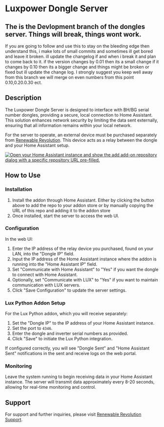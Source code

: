 # Luxpower Dongle Server

## The is the Devlopment branch of the dongles server. Things will break, things wont work. 

If you are going to follow and use this to stay on the bleeding edge then understand this, i make lots of small commits and sometimes ill get bored and leave it broken. ill update the changelog if and when i break it and plan to come back to it. if the version changes by 0.01 then its a small change if it changes by 0.10 then its a bigger change and things might be broken or fixed but ill update the change log. 
I strongly suggest you keep well away from this branch we will merge on even numbers from this point 0.10,0.20.0.30 ect. 

## Description

The Luxpower Dongle Server is designed to interface with BH/BG serial number dongles, providing a secure, local connection to Home Assistant. This solution enhances network security by limiting the data sent externally, ensuring that all information remains within your local network.

For the server to operate, an external device must be purchased separately from [Renewable Revolution](https://renwablerevolution.co.uk). This device acts as a relay between the dongle and your Home Assistant setup.

[![Open your Home Assistant instance and show the add add-on repository dialog with a specific repository URL pre-filled.](https://my.home-assistant.io/badges/supervisor_add_addon_repository.svg)](https://my.home-assistant.io/redirect/supervisor_add_addon_repository/?repository_url=https%3A%2F%2Fgithub.com%2Fzakery292%2Fhomeassistant_nodjs)

## How to Use

### Installation

1. Install the addon through Home Assistant. Either by clicking the button above to add the repo to your addon store or by manually copying the URL of this repo and adding it to the addon store
3. Once installed, start the server to access the web UI.

### Configuration

In the web UI:
1. Enter the IP address of the relay device you purchased, found on your LAN, into the "Dongle IP" field.
2. Input the IP address of the Home Assistant instance where the addon is running into the "Home Assistant IP" field.
3. Set "Communicate with Home Assistant" to "Yes" if you want the dongle to connect with Home Assistant.
4. Optionally, set "Communicate with LUX" to "Yes" if you want to maintain communication with LUX servers.
5. Click "Save Configuration" to update the server settings.

### Lux Python Addon Setup

For the Lux Python addon, which you will receive separately:
1. Set the "Dongle IP" to the IP address of your Home Assistant instance.
2. Set the port to `4346`.
3. Enter the dongle and inverter serial numbers as provided.
4. Click "Save" to initiate the Lux Python integration.

If configured correctly, you will see "Dongle Sent" and "Home Assistant Sent" notifications in the sent and receive logs on the web portal.

### Monitoring

Leave the system running to begin receiving data in your Home Assistant instance. The server will transmit data approximately every 8-20 seconds, allowing for real-time monitoring and control.

## Support

For support and further inquiries, please visit [Renewable Revolution Support](https://renwablerevolution.co.uk/support).
